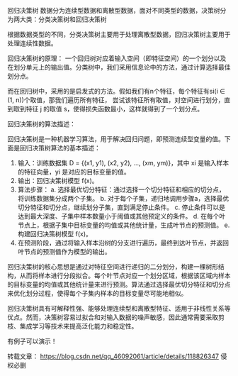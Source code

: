 回归决策树
数据分为连续型数据和离散型数据，面对不同类型的数据，决策树分为两大类：分类决策树和回归决策树


根据数据类型的不同，分类决策树主要用于处理离散型数据，回归决策树主要用于处理连续性数据。


回归决策树的原理：
⼀个回归树对应着输入空间（即特征空间）的⼀个划分以及在划分单元上的输出值。分类树中，我们采用信息论中的方法，通过计算选择最佳划分点。

而在回归树中，采用的是启发式的方法。假如我们有n个特征，每个特征有si(i ∈ (1, n))个取值，那我们遍历所有特征， 尝试该特征所有取值，对空间进行划分，直到取到特征 j 的取值 s，使得损失函数最小，这样就得到了⼀个划分点。


回归决策树的算法描述：

回归决策树是一种机器学习算法，用于解决回归问题，即预测连续型变量的值。下面是回归决策树算法的基本描述：

1. 输入：训练数据集 D = {(x1, y1), (x2, y2), ..., (xm, ym)}，其中 xi 是输入样本的特征向量，yi 是对应的目标变量的值。
2. 输出：回归决策树模型 f(x)。
3. 算法步骤：
   a. 选择最优切分特征：通过选择一个切分特征和相应的切分点，将训练数据集分成两个子集。
   b. 对于每个子集，递归地调用步骤a，选择最优切分特征和切分点，继续划分子集，直到满足停止条件。
   c. 停止条件可以是达到最大深度、子集中样本数量小于阈值或其他预定义的条件。
   d. 在每个叶节点上，根据子集中目标变量的均值或其他统计量，生成叶节点的预测值。
   e. 构建回归决策树模型 f(x)。
4. 在预测阶段，通过将输入样本沿树的分支进行遍历，最终到达叶节点，并返回叶节点的预测值作为模型的输出。

回归决策树的核心思想是通过对特征空间进行递归的二分划分，构建一棵树形结构，从而将样本进行分段拟合。每个叶节点对应一个划分区域，根据该区域内样本的目标变量的均值或其他统计量来进行预测。算法通过选择最优切分特征和切分点来优化划分过程，使得每个子集内样本的目标变量尽可能地相似。

回归决策树具有可解释性强、能够处理连续型和离散型特征、适用于非线性关系等优点。然而，决策树容易过拟合和对输入数据的噪声敏感，因此通常需要采取剪枝、集成学习等技术来提高泛化能力和稳定性。


有例子可以演示！

转载文章：
https://blog.csdn.net/qq_46092061/article/details/118826347
侵权必删